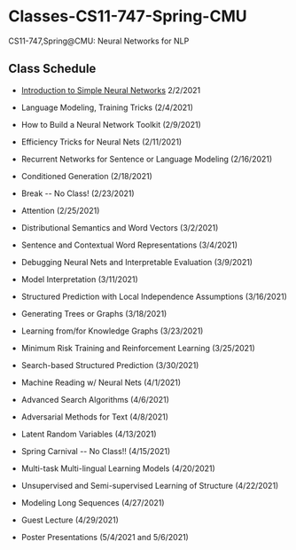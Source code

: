 # Classes-CS11-747-Spring-CMU
CS11-747,Spring@CMU: Neural Networks for NLP

## Class Schedule

* [Introduction to Simple Neural Networks](https://www.youtube.com/watch?v=vnx6M7N-ggs&feature=youtu.be&ab_channel=GrahamNeubig) 2/2/2021

* Language Modeling, Training Tricks (2/4/2021)

* How to Build a Neural Network Toolkit (2/9/2021)

* Efficiency Tricks for Neural Nets (2/11/2021)

* Recurrent Networks for Sentence or Language Modeling (2/16/2021)

* Conditioned Generation (2/18/2021)

* Break -- No Class! (2/23/2021)

* Attention (2/25/2021)

* Distributional Semantics and Word Vectors (3/2/2021)

* Sentence and Contextual Word Representations (3/4/2021)

* Debugging Neural Nets and Interpretable Evaluation (3/9/2021)

* Model Interpretation (3/11/2021)

* Structured Prediction with Local Independence Assumptions (3/16/2021)

* Generating Trees or Graphs (3/18/2021)

* Learning from/for Knowledge Graphs (3/23/2021)

* Minimum Risk Training and Reinforcement Learning (3/25/2021)

* Search-based Structured Prediction (3/30/2021)

* Machine Reading w/ Neural Nets (4/1/2021)

* Advanced Search Algorithms (4/6/2021)

* Adversarial Methods for Text (4/8/2021)

* Latent Random Variables (4/13/2021)

* Spring Carnival -- No Class!! (4/15/2021)

* Multi-task Multi-lingual Learning Models (4/20/2021)

* Unsupervised and Semi-supervised Learning of Structure (4/22/2021)

* Modeling Long Sequences (4/27/2021)

* Guest Lecture (4/29/2021)

* Poster Presentations (5/4/2021 and 5/6/2021)
